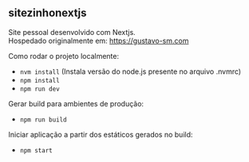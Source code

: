 ## sitezinhonextjs

Site pessoal desenvolvido com Nextjs.  
Hospedado originalmente em: https://gustavo-sm.com

Como rodar o projeto localmente:

- ```nvm install``` (Instala versão do node.js presente no arquivo .nvmrc)
- ```npm install```
- ```npm run dev```
  

Gerar build para ambientes de produção:
- ```npm run build```

Iniciar aplicação a partir dos estáticos gerados no build:
- ```npm start```
